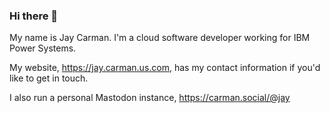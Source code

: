 ### Hi there 👋

My name is Jay Carman. I'm a cloud software developer working for IBM Power Systems.

My website, https://jay.carman.us.com, has my contact information if you'd like to get in touch.

I also run a personal Mastodon instance, <a rel="me" href="https://carman.social/@jay">https://carman.social/@jay</a>

<!--
**jaywcarman/jaywcarman** is a ✨ _special_ ✨ repository because its `README.md` (this file) appears on your GitHub profile.

Here are some ideas to get you started:

- 🔭 I’m currently working on ...
- 🌱 I’m currently learning ...
- 👯 I’m looking to collaborate on ...
- 🤔 I’m looking for help with ...
- 💬 Ask me about ...
- 📫 How to reach me: ...
- 😄 Pronouns: ...
- ⚡ Fun fact: ...
-->
